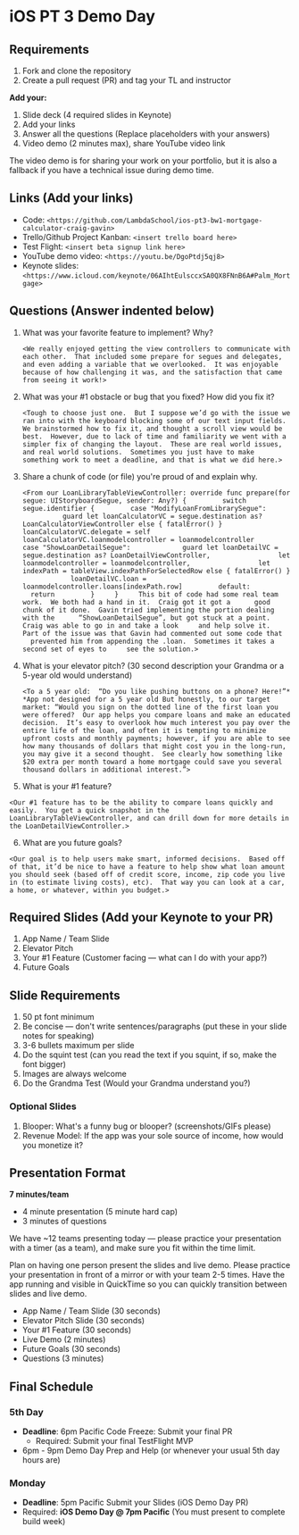 # iOS PT 3 Demo Day

## Requirements

1. Fork and clone the repository
2. Create a pull request (PR) and tag your TL and instructor

**Add your:**

1. Slide deck (4 required slides in Keynote)
2. Add your links
3. Answer all the questions (Replace placeholders with your answers)
4. Video demo (2 minutes max), share YouTube video link

The video demo is for sharing your work on your portfolio, but it is also a fallback if you have a technical issue during demo time.

## Links (Add your links)

* Code: `<https://github.com/LambdaSchool/ios-pt3-bw1-mortgage-calculator-craig-gavin>`
* Trello/Github Project Kanban: `<insert trello board here>`
* Test Flight: `<insert beta signup link here>`
* YouTube demo video: `<https://youtu.be/DgoPtdj5qj8>`
* Keynote slides: `<https://www.icloud.com/keynote/06AIhtEulsccxSA0QX8FNnB6A#Palm_Mortgage>` 

## Questions (Answer indented below)

1. What was your favorite feature to implement? Why?

    `<We really enjoyed getting the view controllers to communicate with each other.  That included some prepare for segues and delegates, and even adding a variable that we overlooked.  It was enjoyable because of how challenging it was, and the satisfaction that came from seeing it work!>`

2. What was your #1 obstacle or bug that you fixed? How did you fix it?

    `<Tough to choose just one.  But I suppose we’d go with the issue we ran into with the keyboard blocking some of our text input fields.  We brainstormed how to fix it, and thought a scroll view would be best.  However, due to lack of time and familiarity we went with a simpler fix of changing the layout.  These are real world issues, and real world solutions.  Sometimes you just have to make something work to meet a deadline, and that is what we did here.>`
  
3. Share a chunk of code (or file) you're proud of and explain why.

    `<From our LoanLibraryTableViewController:
        override func prepare(for segue: UIStoryboardSegue, sender: Any?) {
            switch segue.identifier {
            case "ModifyLoanFromLibrarySegue":
                    guard let loanCalculatorVC = segue.destination as? LoanCalculatorViewController else { fatalError() }
                    loanCalculatorVC.delegate = self
                    loanCalculatorVC.loanmodelcontroller = loanmodelcontroller
            case "ShowLoanDetailSegue":
                guard let loanDetailVC = segue.destination as? LoanDetailViewController,
                    let loanmodelcontroller = loanmodelcontroller,
                    let indexPath = tableView.indexPathForSelectedRow else { fatalError() }
                loanDetailVC.loan = loanmodelcontroller.loans[indexPath.row]
            default:
                return
            }
        }
        This bit of code had some real team work.  We both had a hand in it.  Craig got it got a 
        good chunk of it done.  Gavin tried implementing the portion dealing with the 
        “ShowLoanDetailSegue”, but got stuck at a point.  Craig was able to go in and take a look
        and help solve it.  Part of the issue was that Gavin had commented out some code that
        prevented him from appending the .loan.  Sometimes it takes a second set of eyes to
        see the solution.>`
  
4. What is your elevator pitch? (30 second description your Grandma or a 5-year old would understand)

    `<To a 5 year old: 
    “Do you like pushing buttons on a phone? Here!”*
    *App not designed for a 5 year old
    But honestly, to our target market:
    “Would you sign on the dotted line of the first loan you were offered?  Our app helps you compare loans and make an educated decision.  It’s easy to overlook how much interest you pay over the entire life of the loan, and often it is tempting to minimize upfront costs and monthly payments; however, if you are able to see how many thousands of dollars that might cost you in the long-run, you may give it a second thought.  See clearly how something like $20 extra per month toward a home mortgage could save you several thousand dollars in additional interest.”>`
  
5. What is your #1 feature?

`<Our #1 feature has to be the ability to compare loans quickly and easily.  You get a quick snapshot in the LoanLibraryTableViewController, and can drill down for more details in the LoanDetailViewController.>`
  
6. What are you future goals?

`<Our goal is to help users make smart, informed decisions.  Based off of that, it’d be nice to have a feature to help show what loan amount you should seek (based off of credit score, income, zip code you live in (to estimate living costs), etc).  That way you can look at a car, a home, or whatever, within you budget.>`

## Required Slides (Add your Keynote to your PR)

1. App Name / Team Slide
2. Elevator Pitch
3. Your #1 Feature (Customer facing — what can I do with your app?)
4. Future Goals

## Slide Requirements

1. 50 pt font minimum
2. Be concise — don't write sentences/paragraphs (put these in your slide notes for speaking)
3. 3-6 bullets maximum per slide
4. Do the squint test (can you read the text if you squint, if so, make the font bigger)
6. Images are always welcome
7. Do the Grandma Test (Would your Grandma understand you?)

### Optional Slides

1. Blooper: What's a funny bug or blooper? (screenshots/GIFs please)
2. Revenue Model: If the app was your sole source of income, how would you monetize it?

## Presentation Format

**7 minutes/team**

* 4 minute presentation (5 minute hard cap)
* 3 minutes of questions

We have ~12 teams presenting today — please practice your presentation with a timer (as a team), and make sure you fit within the time limit.

Plan on having one person present the slides and live demo. Please practice your presentation in front of a mirror or with your team 2-5 times. Have the app running and visible in QuickTime so you can quickly transition between slides and live demo.

* App Name / Team Slide (30 seconds)
* Elevator Pitch Slide (30 seconds)
* Your #1 Feature (30 seconds)
* Live Demo (2 minutes)
* Future Goals (30 seconds)
* Questions (3 minutes)

## Final Schedule

### 5th Day

* **Deadline**: 6pm Pacific Code Freeze: Submit your final PR
	* Required: Submit your final TestFlight MVP
* 6pm - 9pm Demo Day Prep and Help (or whenever your usual 5th day hours are)

### Monday

* **Deadline**: 5pm Pacific Submit your Slides (iOS Demo Day PR)
* Required: **iOS Demo Day @ 7pm Pacific** (You must present to complete build week)

